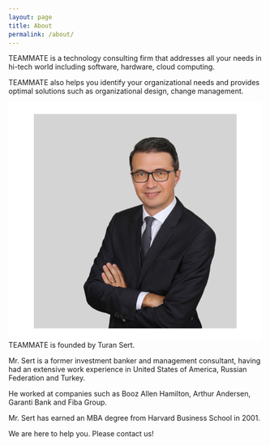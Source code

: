 ```yaml
---
layout: page
title: About
permalink: /about/
---
```


TEAMMATE is a technology consulting firm that addresses all your needs in hi-tech world 
including software, hardware, cloud computing. 

TEAMMATE also helps you identify your organizational needs and provides optimal solutions such as organizational design, change management. 

<img align="left" src="/assets/TS_Profile_Pic_190723_3_400.png"> TEAMMATE is founded by Turan Sert. 

Mr. Sert is a former investment banker and management consultant, having had an extensive work experience in United States of America, Russian Federation and Turkey. 

He worked at companies such as Booz Allen Hamilton, Arthur Andersen, Garanti Bank and Fiba Group. 

Mr. Sert has earned an MBA degree from Harvard Business School in 2001. 


We are here to help you. Please contact us!
